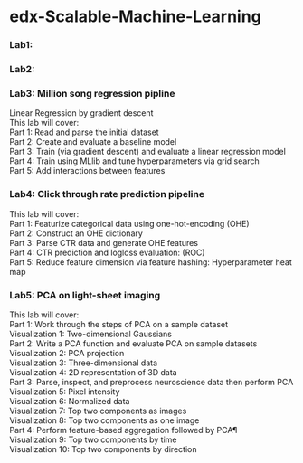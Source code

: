 # edx-Scalable-Machine-Learning

### Lab1: 

### Lab2: 

### Lab3:  Million song regression pipline                  
Linear Regression by gradient descent                       
This lab will cover:                
Part 1: Read and parse the initial dataset      
Part 2: Create and evaluate a baseline model      
Part 3: Train (via gradient descent) and evaluate a linear regression model     
Part 4: Train using MLlib and tune hyperparameters via grid search      
Part 5: Add interactions between features       

### Lab4: Click through rate prediction pipeline

This lab will cover:                      
Part 1: Featurize categorical data using one-hot-encoding (OHE)       
Part 2: Construct an OHE dictionary       
Part 3: Parse CTR data and generate OHE features        
Part 4: CTR prediction and logloss evaluation: (ROC)      
Part 5: Reduce feature dimension via feature hashing: Hyperparameter heat map       


### Lab5: PCA on light-sheet imaging                    

This lab will cover:                                                
Part 1: Work through the steps of PCA on a sample dataset                             
Visualization 1: Two-dimensional Gaussians                        
Part 2: Write a PCA function and evaluate PCA on sample datasets                  
Visualization 2: PCA projection                   
Visualization 3: Three-dimensional data                 
Visualization 4: 2D representation of 3D data                         
Part 3: Parse, inspect, and preprocess neuroscience data then perform PCA                           
Visualization 5: Pixel intensity                    
Visualization 6: Normalized data                    
Visualization 7: Top two components as images                       
Visualization 8: Top two components as one image                      
Part 4: Perform feature-based aggregation followed by PCA¶                    
Visualization 9: Top two components by time                     
Visualization 10: Top two components by direction                         


